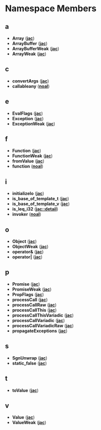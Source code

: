 
# Namespace Members



## a

* **Array** ([**jac**](namespacejac.md))
* **ArrayBuffer** ([**jac**](namespacejac.md))
* **ArrayBufferWeak** ([**jac**](namespacejac.md))
* **ArrayWeak** ([**jac**](namespacejac.md))


## c

* **convertArgs** ([**jac**](namespacejac.md))
* **callableany** ([**noal**](namespacenoal.md))


## e

* **EvalFlags** ([**jac**](namespacejac.md))
* **Exception** ([**jac**](namespacejac.md))
* **ExceptionWeak** ([**jac**](namespacejac.md))


## f

* **Function** ([**jac**](namespacejac.md))
* **FunctionWeak** ([**jac**](namespacejac.md))
* **fromValue** ([**jac**](namespacejac.md))
* **function** ([**noal**](namespacenoal.md))


## i

* **initializeIo** ([**jac**](namespacejac.md))
* **is\_base\_of\_template\_t** ([**jac**](namespacejac.md))
* **is\_base\_of\_template\_v** ([**jac**](namespacejac.md))
* **is\_leq\_i32** ([**jac::detail**](namespacejac_1_1detail.md))
* **invoker** ([**noal**](namespacenoal.md))


## o

* **Object** ([**jac**](namespacejac.md))
* **ObjectWeak** ([**jac**](namespacejac.md))
* **operator&** ([**jac**](namespacejac.md))
* **operator\|** ([**jac**](namespacejac.md))


## p

* **Promise** ([**jac**](namespacejac.md))
* **PromiseWeak** ([**jac**](namespacejac.md))
* **PropFlags** ([**jac**](namespacejac.md))
* **processCall** ([**jac**](namespacejac.md))
* **processCallRaw** ([**jac**](namespacejac.md))
* **processCallThis** ([**jac**](namespacejac.md))
* **processCallThisVariadic** ([**jac**](namespacejac.md))
* **processCallVariadic** ([**jac**](namespacejac.md))
* **processCallVariadicRaw** ([**jac**](namespacejac.md))
* **propagateExceptions** ([**jac**](namespacejac.md))


## s

* **SgnUnwrap** ([**jac**](namespacejac.md))
* **static\_false** ([**jac**](namespacejac.md))


## t

* **toValue** ([**jac**](namespacejac.md))


## v

* **Value** ([**jac**](namespacejac.md))
* **ValueWeak** ([**jac**](namespacejac.md))




